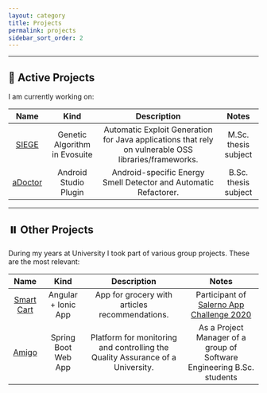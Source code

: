 ```yaml
---
layout: category
title: Projects
permalink: projects
sidebar_sort_order: 2
---
```


---

## :wrench: Active Projects

I am currently working on:

| Name | Kind | Description | Notes
|:--:|:--:|:--:|:--:|
| [SIEGE](https://github.com/emaiannone/exploit-generation) | Genetic Algorithm in Evosuite | Automatic Exploit Generation for Java applications that rely on vulnerable OSS libraries/frameworks. | M.Sc. thesis subject |
| [aDoctor](https://github.com/emaiannone/aDoctor) | Android Studio Plugin | Android-specific Energy Smell Detector and Automatic Refactorer. | B.Sc. thesis subject |

---

## :pause_button: Other Projects

During my years at University I took part of various group projects. These are the most relevant:

| Name | Kind | Description | Notes
|:--:|:--:|:--:|:--:|
| [Smart Cart](https://github.com/EMAD-2019-Accenture/smart-cart) | Angular + Ionic App | App for grocery with articles recommendations. | Participant of [Salerno App Challenge 2020](https://web.unisa.it/unisa-rescue-page/dettaglio/id/202/module/87/row/4111/app-challenge-sfida-all-ultima-app) | 
| [Amigo](https://github.com/gps-is-2019/amigo) | Spring Boot Web App | Platform for monitoring and controlling the Quality Assurance of a University. | As a Project Manager of a group of Software Engineering B.Sc. students |
